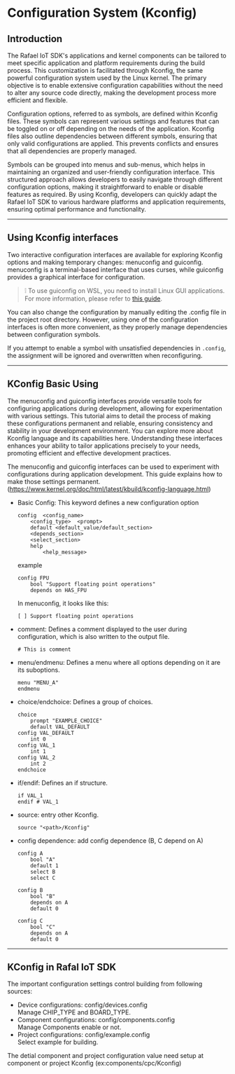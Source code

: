 # Configuration System (Kconfig)
## Introduction
The Rafael IoT SDK's applications and kernel components can be tailored to meet specific application and platform requirements during the build process. This customization is facilitated through Kconfig, the same powerful configuration system used by the Linux kernel. The primary objective is to enable extensive configuration capabilities without the need to alter any source code directly, making the development process more efficient and flexible.

Configuration options, referred to as symbols, are defined within Kconfig files. These symbols can represent various settings and features that can be toggled on or off depending on the needs of the application. Kconfig files also outline dependencies between different symbols, ensuring that only valid configurations are applied. This prevents conflicts and ensures that all dependencies are properly managed.

Symbols can be grouped into menus and sub-menus, which helps in maintaining an organized and user-friendly configuration interface. This structured approach allows developers to easily navigate through different configuration options, making it straightforward to enable or disable features as required. By using Kconfig, developers can quickly adapt the Rafael IoT SDK to various hardware platforms and application requirements, ensuring optimal performance and functionality.

---
## Using Kconfig interfaces
Two interactive configuration interfaces are available for exploring Kconfig options and making temporary changes: menuconfig and guiconfig. menuconfig is a terminal-based interface that uses curses, while guiconfig provides a graphical interface for configuration.

> :grey_exclamation: To use guiconfig on WSL, you need to install Linux GUI applications. For more information, please refer to [this guide](https://learn.microsoft.com/zh-tw/windows/wsl/tutorials/gui-apps).

You can also change the configuration by manually editing the .config file in the project root directory. However, using one of the configuration interfaces is often more convenient, as they properly manage dependencies between configuration symbols.

If you attempt to enable a symbol with unsatisfied dependencies in ```.config```, the assignment will be ignored and overwritten when reconfiguring.

---
## KConfig Basic Using

The menuconfig and guiconfig interfaces provide versatile tools for configuring applications during development, allowing for experimentation with various settings. This tutorial aims to detail the process of making these configurations permanent and reliable, ensuring consistency and stability in your development environment. You can explore more about Kconfig language and its capabilities here. Understanding these interfaces enhances your ability to tailor applications precisely to your needs, promoting efficient and effective development practices.

The menuconfig and guiconfig interfaces can be used to experiment with configurations during application development. This guide explains how to make those settings permanent. (https://www.kernel.org/doc/html/latest/kbuild/kconfig-language.html)
- Basic Config: This keyword defines a new configuration option
    ``` kconfig
    config  <config_name>
        <config_type>  <prompt>
        default <default_value/default_section>
        <depends_section>
        <select_section>
        help
            <help_message>
    ```
    example
    ``` kconfig
    config FPU
        bool "Support floating point operations"
        depends on HAS_FPU
    ```
    In menuconfig, it looks like this:

    ``` kconfig
    [ ] Support floating point operations
    ```
- comment: Defines a comment displayed to the user during configuration, which is also written to the output file.
    ``` kconfig
    # This is comment
    ```
- menu/endmenu: Defines a menu where all options depending on it are its suboptions.
    ``` kconfig
    menu "MENU_A"
    endmenu
    ```
- choice/endchoice: Defines a group of choices.
    ``` kconfig
    choice
        prompt "EXAMPLE_CHOICE"
        default VAL_DEFAULT
    config VAL_DEFAULT
        int 0
    config VAL_1
        int 1
    config VAL_2
        int 2
    endchoice
    ```
- if/endif: Defines an if structure.
    ``` kconfig
    if VAL_1
    endif # VAL_1
    ```
- source: entry other Kconfig.
    ``` kconfig
    source "<path>/Kconfig"
    ```
- config dependence: add config dependence (B, C depend on A)
    ```
    config A
        bool "A"
        default 1
        select B
        select C

    config B
        bool "B"
        depends on A
        default 0

    config C
        bool "C"
        depends on A
        default 0
    ```

---
## KConfig in Rafal IoT SDK
The important configuration settings control building from following sources:
- Device configurations: config/devices.config</br>Manage CHIP_TYPE and BOARD_TYPE.
- Component configurations: config/components.config</br>Manage Components enable or not.
- Project configurations: config/example.config</br>Select example for building.

The detial component and project configuration value need setup at component or project Kconfig (ex:components/cpc/Kconfig)